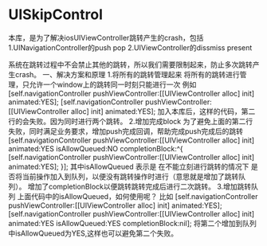 # UISkipControl
本库，是为了解决iosUIViewController跳转产生的crash，包括
1.UINavigationController的push pop
2.UIViewController的dissmiss present

系统在跳转过程中不会禁止其他的跳转，所以我们需要限制起来，防止多次跳转产生crash。
一、解决方案和原理
1.将所有的跳转管理起来
    将所有的跳转进行管理，只允许一个window上的跳转同一时刻只能进行一次
例如
[self.navigationController pushViewController:[[UIViewController alloc] init] animated:YES];
[self.navigationController pushViewController:[[UIViewController alloc] init] animated:YES];
加入本库后，这样的代码，第二行的会失败。因为同时进行两个跳转。
2.增加完成block
为了避免上面的第二行失败，同时满足业务要求，增加push完成回调，帮助完成push完成后的跳转
[self.navigationController pushViewController:[[UIViewController alloc] init]  animated:YES isAllowQueued:NO completionBlock:^{
[self.navigationController pushViewController:[[UIViewController alloc] init] animated:YES];
}];
其中isAllowQueued 表示是 在不能立刻进行跳转的情况下 是否将当前操作加入到队列，以便没有跳转操作时进行（意思就是增加了跳转队列）。
增加了completionBlock以便跳转跳转完成后进行二次跳转。
3.增加跳转队列
上面代码中的isAllowQueued，如何使用呢？
比如
[self.navigationController pushViewController:[[UIViewController alloc] init] animated:YES];
[self.navigationController pushViewController:[[UIViewController alloc] init]  animated:YES isAllowQueued:YES completionBlock:nil];
将第二个增加到队列中isAllowQueued为YES,这样也可以避免第二个失败。
